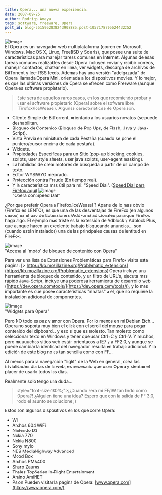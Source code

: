 ```yaml
---
title: Opera... una nueva experiencia.
date: 2007-09-25
author: Rodrigo Amaya
tags: software, freeware, Opera
post_id: blog-3515952828243908885.post-1057178706624432252
---
```


![image](https://bp2.blogger.com/_ayvorITawE4/RvkN0lmN2MI/AAAAAAAAAek/v27t0f9Fmlw/s400/92px-OperaLogo.png)    
El Opera es un navegador web multiplataforma (corren en Microsoft Windows, Mac OS X, Linux, FreeBSD y Solaris), que posee una suite de características para manejar tareas comunes en Internet. Algunas de esas tareas comunes realizables desde Opera incluyen enviar y recibir correos, manejar contactos, chatear en linea, ver widgets, descarga de archivos de BitTorrent y leer RSS feeds. Ademas hay una versión "adelgazada" de Opera, llamada Opera Mini, orientada a los dispositivos moviles. Y lo mejor, es que las ultimas versiones de Opera se ofrecen como Freeware (aunque Opera es software propietario).

> Este sera de aquellos raros casos, en los que recomiendo probar y
> usar el software propietario (Opera) sobre el sofware libre
> (Firefox/IceWeasel).
Algunas caracteristicas de Opera son:

- Cliente Simple de BitTorrent, orientado a los usuarios novatos (se puede deshabilitar).
- Bloqueo de Contenido (Bloqueo de Pop Ups, de Flash, Java y Java-Script).
- Vista Previa en miniatura de cada Pestaña (cuando se pone el puntero/cursor encima de cada pestaña).
- Widgets.
- Propiedades Especificas para un Sitio (pop-up blocking, cookies, scripts, user style sheets, user java scripts, user-agent masking).
- La habilidad de crear motores de búsqueda a partir de un campo de texto.
- Editor WYSIWYG mejorado.
- Protección contra Fraude (En tiempo real).
- Y la característica mas útil para mi: "Speed Dial". ([Speed Dial para Firefox aquí](https://addons.mozilla.org/en-US/firefox/addon/4810))
![image](https://bp1.blogger.com/_ayvorITawE4/RvkPDVmN2NI/AAAAAAAAAes/iKkOJAyD_aU/s400/lin.jpg)    
"Opera con Speed
Dial"

¿Por que preferir Opera a Firefox/IceWeasel ? Aparte de lo mas obvio (Firefox es LENTO), es que una de las desventajas de FireFox (en algunos casos) es el uso de Extensiones (Add-ons) adicionales para que FireFox haga algo. El ejemplo mas triste es la extensión de Adblock y Adblock Plus, que aunque hacen un excelente trabajo bloqueando anuncios... son (cuando están instalados) una de las principales causas de lentitud en FireFox.

![image](https://bp2.blogger.com/_ayvorITawE4/RvkPzlmN2OI/AAAAAAAAAe0/x8mm_t-uqx8/s400/content-blocker.png)    
"Accesa al 'modo' de bloqueo
de contenido con Opera"

Para ver una lista de Extensiones Problemáticas para Firefox visita esta pagina:
[> https://kb.mozillazine.org/Problematic_extensions](https://kb.mozillazine.org/Problematic_extensions) Opera
incluye una herramienta de bloqueo de contenido, y un filtro de URL's, ejecuta mas rápido Java-Script, incluye una poderosa herramienta de desarrollo web ([https://dev.opera.com/tools/](https://dev.opera.com/tools/)), y lo mas importante es que posee caracteristicas "innatas" a el, que no requiere la instalación adicional de componentes.

![image](https://bp2.blogger.com/_ayvorITawE4/RvkQSlmN2PI/AAAAAAAAAe8/9Pm3CHchPjA/s400/clock-widget.png)    
"Widgets para
Opera"

Pero NO todo es paz y amor con Opera. Por lo menos en mi Debian Etch... Opera no soporta muy bien el click con el scroll del mouse para pegar contenido del clipboard... y eso si que es molesto. Tan molesto como seleccionar texto en Windows y tener que usar Ctrl+C y Ctrl+V. Y muchos, pero muuuuchos sitios web están orientados a IE7 y a FF2.0, y aunque se puede cambiar la identidad del navegador, resulta en trabajo adicional. Y la edición de este blog no es tan sencilla como con FF...

Al menos para la navegación "light" de la Web en general, osea las trivialidades diarias de la web, es necesario que usen Opera y sientan el placer de usarlo todos los días.

Realmente solo tengo una duda...

> style="font-size:180%;">¡¿Cuando sera mi FF/IW tan lindo como
> Opera?!
¿Alguien tiene una idea? Espero que con la salida de FF 3.0, todo el asunto se solucione ;)

Estos son algunos dispositivos en los que corre Opera:

- Wii
- Archos 604 WiFi
- Nintendo DS
- Nokia 770
- Nokia N800
- Sony mylo
- NDS MediaHighway Advanced
- Mood Box
- Archos PMA400
- Sharp Zaurus
- Thales TopSeries In-Flight Entertainment
- Amino AmiNET
- Psion
Pueden visitar la pagina de Opera: [www.opera.com](https://www.opera.com/)